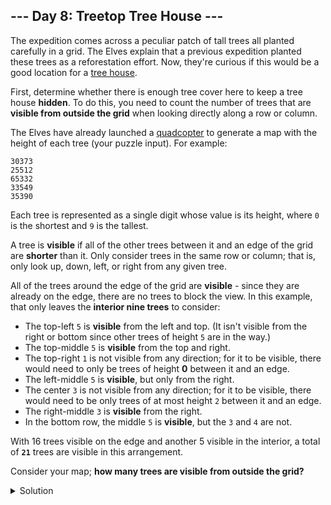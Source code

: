 ## --- Day 8: Treetop Tree House ---

The expedition comes across a peculiar patch of tall trees all planted carefully in a grid. The Elves explain that a previous expedition planted these trees as a reforestation effort. Now, they're curious if this would be a good location for a [tree house](https://en.wikipedia.org/wiki/Tree_house).


First, determine whether there is enough tree cover here to keep a tree house **hidden**. To do this, you need to count the number of trees that are **visible from outside the grid** when looking directly along a row or column.


The Elves have already launched a [quadcopter](https://en.wikipedia.org/wiki/Quadcopter) to generate a map with the height of each tree (your puzzle input). For example:



```
30373
25512
65332
33549
35390
```

Each tree is represented as a single digit whose value is its height, where `0` is the shortest and `9` is the tallest.


A tree is **visible** if all of the other trees between it and an edge of the grid are **shorter** than it. Only consider trees in the same row or column; that is, only look up, down, left, or right from any given tree.


All of the trees around the edge of the grid are **visible** - since they are already on the edge, there are no trees to block the view. In this example, that only leaves the **interior nine trees** to consider:


- The top-left `5` is **visible** from the left and top. (It isn't visible from the right or bottom since other trees of height `5` are in the way.)
- The top-middle `5` is **visible** from the top and right.
- The top-right `1` is not visible from any direction; for it to be visible, there would need to only be trees of height **0** between it and an edge.
- The left-middle `5` is **visible**, but only from the right.
- The center `3` is not visible from any direction; for it to be visible, there would need to be only trees of at most height `2` between it and an edge.
- The right-middle `3` is **visible** from the right.
- In the bottom row, the middle `5` is **visible**, but the `3` and `4` are not.


With 16 trees visible on the edge and another 5 visible in the interior, a total of **`21`** trees are visible in this arrangement.


Consider your map; **how many trees are visible from outside the grid?**


<details>
    <summary>Solution</summary>

First of all, I parse the forest as matrix.

```python
def parse_forest(input_lines: list) -> np.ndarray:
    forest = []
    for line in input_lines:
        forest.append([int(x) for x in list(line)])

    return np.array(forest)
```

To check if a tree is visible, I use the transpose matrix to obtain the vertical axis as a normal list. After that, I divide the list y two, the elements before and after the tree (in the vertical axis this corresponds to the trees above or below the tree).
Lastly, I check if all the trees in each of the sublist is smaller than the current tree.

```python
def check_tree_visibility(x: int, y: int, grid: np.ndarray) -> bool:
    num_rows, num_cols = np.shape(grid)

    value = grid[x][y]
    grid_transpose = np.transpose(grid)
    current_row = grid[x]
    current_col = grid_transpose[y]

    if all(map(lambda t: t < value, current_row[0:y])):
        # Left visibility
        return True
    if all(map(lambda t: t < value, current_col[0:x])):
        # Top visibility
        return True
    if all(map(lambda t: t < value, current_row[y+1:num_cols])):
        # Right visibility
        return True
    if all(map(lambda t: t < value, current_col[x+1:num_rows])):
        # Bottom visibility
        return True
    # Not visible
    return False
```

The answer is: `1533`.

</details>



